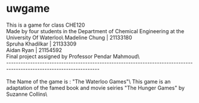 # uwgame
This is a game for class CHE120\
Made by four students in the Department of Chemical Engineering at the University Of Waterloo\ 
Madeline Chung | 21133180\
Spruha Khadilkar | 21133309\
Aidan Ryan | 21154592\
Final project assigned by Professor Pendar Mahmoud\ 
\
---------------------------------------------------------------------------------------------------------------------\
\
The Name of the game is : "The Waterloo Games"\ 
This game is an adaptation of the famed book and movie seiries "The Hunger Games" by Suzanne Collins\
